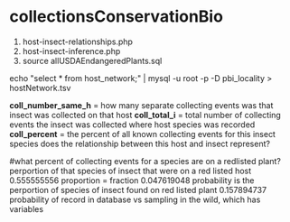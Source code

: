# collectionsConservationBio

1. host-insect-relationships.php
2. host-insect-inference.php
3. source allUSDAEndangeredPlants.sql



echo "select * from host_network;" | mysql -u root -p -D pbi_locality > hostNetwork.tsv

**coll_number_same_h** = how many separate collecting events was that insect was collected on that host
**coll_total_i** = total number of collecting events the insect was collected where host species was recorded
**coll_percent** = the percent of all known collecting events for this insect species does the relationship between this host and insect represent?

#what percent of collecting events for a species are on a redlisted plant?
perportion of that species of insect that were on a red listed host		
0.555555556		proportion = fraction
0.047619048		probability is the perportion of species of insect found on red listed plant
0.157894737		probability of record in database vs sampling in the wild, which has variables 

